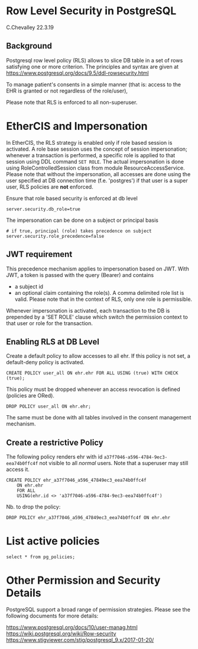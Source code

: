 # Row Level Security in PostgreSQL 

C.Chevalley 22.3.19

## Background

Postgresql row level policy (RLS) allows to slice DB table  in a set of rows satisfying one or more criterion. The principles and syntax are given at https://www.postgresql.org/docs/9.5/ddl-rowsecurity.html

To manage patient's consents in a simple manner (that is: access to the EHR is granted or not regardless of the role/user),  


Please note that RLS is enforced to all non-superuser.

# EtherCIS and Impersonation

In EtherCIS, the RLS strategy is enabled only if role based session is activated. A role base session uses the concept of session impersonation; whenever a transaction is performed, a specific role is applied to that session using DDL command `SET ROLE`. The actual impersonation is done using RoleControlledSession class from module ResourceAccessService. Please note that without the impersonation, all accesses are done using the user specified at DB connection time (f.e. 'postgres') if that user is a super user, RLS policies are **not** enforced.

Ensure that role based security is enforced at db level

	server.security.db_role=true

The impersonation can be done on a subject or principal basis
	
	# if true, principal (role) takes precedence on subject
	server.security.role_precedence=false

## JWT requirement

This precedence mechanism applies to impersonation based on JWT. With JWT, a token is passed with the query (Bearer) and contains

- a subject id
- an optional claim containing the role(s). A comma delimited role list is valid. Please note that in the context of RLS, only one role is permissible.

Whenever impersonation is activated, each transaction to the DB is prepended by a 'SET ROLE' clause which switch the permission context to that user or role for the transaction.

## Enabling RLS at DB Level

Create a default policy to allow accesses to all ehr. If this policy is not set, a default-deny policy is activated.

	CREATE POLICY user_all ON ehr.ehr FOR ALL USING (true) WITH CHECK (true);

This policy must be dropped whenever an access revocation is defined (policies are ORed).

	DROP POLICY user_all ON ehr.ehr;

The same must be done with all tables involved in the consent management mechanism.

## Create a restrictive Policy

The following policy renders ehr with id `a37f7046-a596-4784-9ec3-eea74b0ffc4f` not visible to all *normal* users. Note that a superuser may still access it.

	CREATE POLICY ehr_a37f7046_a596_47849ec3_eea74b0ffc4f 
		ON ehr.ehr
		FOR ALL
		USING(ehr.id <> 'a37f7046-a596-4784-9ec3-eea74b0ffc4f')

Nb. to drop the policy:

	DROP POLICY ehr_a37f7046_a596_47849ec3_eea74b0ffc4f ON ehr.ehr

# List active policies

	select * from pg_policies;

# Other Permission and Security Details

PostgreSQL support a broad range of permission strategies. Please see the following documents for more details:

https://www.postgresql.org/docs/10/user-manag.html
https://wiki.postgresql.org/wiki/Row-security
https://www.stigviewer.com/stig/postgresql_9.x/2017-01-20/











